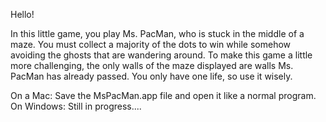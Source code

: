 Hello!

In this little game, you play Ms. PacMan, who is stuck in the middle of a maze. You must collect a majority of the dots to win while somehow avoiding the ghosts that are wandering around. To make this game a little more challenging, the only walls of the maze displayed are walls Ms. PacMan has already passed. You only have one life, so use it wisely. 

On a Mac: Save the MsPacMan.app file and open it like a normal program.
On Windows: Still in progress....
